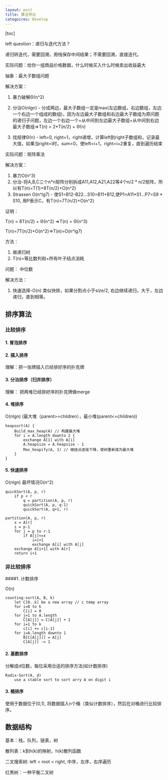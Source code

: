 ```yaml
---
layout: post
title: 算法导论
categoires: Develop
---
```




[toc]

left question：递归与迭代方法？

递归转迭代，需要回溯，用栈保存中间结果；不需要回溯，直接迭代。





实际问题：给你一组商品价格数据，什么时候买入什么时候卖出收益最大

抽象：最大子数组问题

解决方案：

1. 暴力破解Θ(n^2)
2. 分治O(nlgn) - 分成两边，最大子数组一定是max(左边数组，右边数组，左边一个右边一个组成的数组)，因为左边最大子数组和右边最大子数组为原问题的递归子问题，左边一个右边一个=从中间到左边最大子数组+从中间到右边最大子数组=>T(n) = 2*T(n/2) + Θ(n) 

3. 找规律Θ(n) - left=0, right=1，right递增，计算left到right子数组和，记录最大值，如果当right=i时，sum<0，使left=i+1，right=i+2重复，直到遍历结束



实际问题：矩阵乘法

解决方案：

1. 暴力O(n^3)
2. 分治-将A,B,C三个n*n矩阵分别拆成A11,A12,A21,A22等4个n/2 * n/2矩阵，所以有T(n)=T(1)+8T(n/2)+O(n^2)
3. Strassen O(n^lg7) - 使S1=B12-B22...S10=B11+B12,使P1=A11*S1...P7=S9 * S10, 用P表示C，有T(n)=7T(n/2)+O(n^2)



证明：

T(n) = 8T(n/2) + Θ(n^2) =>T(n) = Θ(n^3)

T(n)=7T(n/2)+O(n^2)=>T(n)=O(n^lg7)

方法：

1. 做递归树
2. T(n)=等比数列和+所有叶子结点消耗



问题： 中位数

解决方法：

1. 快速选择-O(n) 类似快排，如果分割点小于size/2, 右边继续递归，大于，左边递归，直到相等。



## 排序算法
### 比较排序

#### 1. 冒泡排序

#### 2. 插入排序

理解：把一张牌插入已经排好序的扑克牌

#### 3. 分治排序（归并排序）

理解： 把两堆已经排好序的扑克牌做merge

#### 4. 堆排序

O(nlgn) (最大堆（parent>=children），最小堆(parent<=children))
```
heapsort(A) {
	Build_max_heap(A) // 构建最大堆
	for i = A.length downto 2 {
		exchange A[1] with A[i]
		A.heapsize = A.heapsize - 1
		Max_heapify(A, 1) // 根结点逐级下降，使树重新成为最大堆
	}
}
```

#### 5. 快速排序

O(nlgn) 最坏情况O(n^2)
```
quickSort(A, p, r)
	if p < r
		q = partition(A, p, r)
		quickSort(A, p, q-1)
		quickSort(A, q+1, r)
		
partition(A, p, r)
	x = A[r]
	i = p-1
	for j = p to r-1
		if A[j]<=x
			i=i+1
			exchange A[i] with A[j]
	exchange A[i+1] with A[r]
	return i+1
```

### 非比较排序

####1. 计数排序

O(n)

```
counting-sort(A, B, k)
	let C[0..k] be a new array // c temp array
	for i=0 to k
		C[i] = 0
	for j=1 to A.length
		C[A[j]] = C[A[j]] + 1
	for i=1 to k
		c[i] += c[i-1]
	for j=A.length downto 1
		B[C[A[j]]] = A[j]
		C[A[j]] -= 1
```

#### 2. 基数排序

分解成d位数，每位采用合适的排序方法(如计数排序)

```
Radix-Sort(A, d)
	use a stable sort to sort arry A on digit i
```

#### 3. 桶排序

使用于数据位于[0,1), 将数据插入n个桶（类似计数排序），然后在对桶进行比较排序。


## 数据结构

基本：栈，队列，链表，树

散列表：k到h(k)的映射，h(k)散列函数

二叉搜索树: left < root < right, 中序，左序，右序遍历

红黑树：一种平衡二叉树

